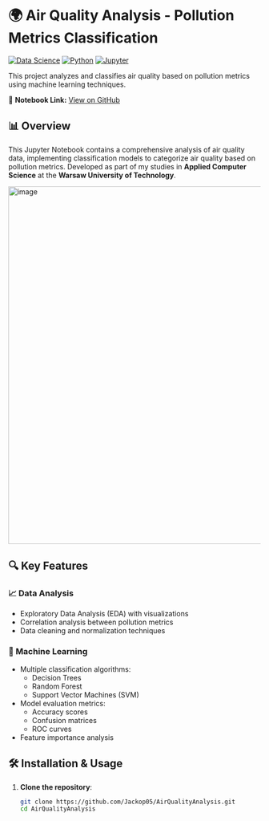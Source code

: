 
# 🌍 Air Quality Analysis - Pollution Metrics Classification  

[![Data Science](https://img.shields.io/badge/Data-Science-blue)](https://github.com/Jackop05/AirQualityAnalysis) 
[![Python](https://img.shields.io/badge/Python-3.8%2B-green)](https://python.org) 
[![Jupyter](https://img.shields.io/badge/Platform-Jupyter_Notebook-orange)](https://jupyter.org)

This project analyzes and classifies air quality based on pollution metrics using machine learning techniques.

🔗 **Notebook Link:** [View on GitHub](https://github.com/Jackop05/AirQualityAnalysis/blob/master/PRiAD%20-%20projekt%20-%20Klasyfikacja%20jako%C5%9Bci%20powietrza%20wzgl%C4%99dem%20metryk%20zanieczyszczenia.ipynb)

## 📊 Overview

This Jupyter Notebook contains a comprehensive analysis of air quality data, implementing classification models to categorize air quality based on pollution metrics. Developed as part of my studies in **Applied Computer Science** at the **Warsaw University of Technology**.

<img width="713" alt="image" src="https://github.com/user-attachments/assets/de497158-2acc-4435-801f-92ab2ff35c05" />

## 🔍 Key Features

### 📈 Data Analysis
- Exploratory Data Analysis (EDA) with visualizations
- Correlation analysis between pollution metrics
- Data cleaning and normalization techniques

### 🤖 Machine Learning
- Multiple classification algorithms:
  - Decision Trees
  - Random Forest
  - Support Vector Machines (SVM)
- Model evaluation metrics:
  - Accuracy scores
  - Confusion matrices
  - ROC curves
- Feature importance analysis

## 🛠️ Installation & Usage

1. **Clone the repository**:
   ```bash
   git clone https://github.com/Jackop05/AirQualityAnalysis.git
   cd AirQualityAnalysis
